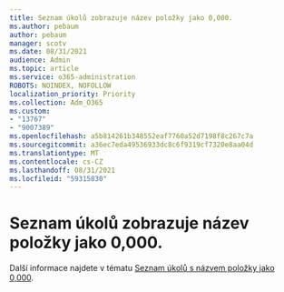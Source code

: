```yaml
---
title: Seznam úkolů zobrazuje název položky jako 0,000.
ms.author: pebaum
author: pebaum
manager: scotv
ms.date: 08/31/2021
audience: Admin
ms.topic: article
ms.service: o365-administration
ROBOTS: NOINDEX, NOFOLLOW
localization_priority: Priority
ms.collection: Adm_O365
ms.custom:
- "13767"
- "9007389"
ms.openlocfilehash: a5b814261b348552eaf7760a52d7198f8c267c7a
ms.sourcegitcommit: a36ec7eda49536933dc8c6f9319cf7320e8aa04d
ms.translationtype: MT
ms.contentlocale: cs-CZ
ms.lasthandoff: 08/31/2021
ms.locfileid: "59315830"
---
```

# <a name="task-list-shows-item-title-as-000"></a>Seznam úkolů zobrazuje název položky jako 0,000.

Další informace najdete v tématu [Seznam úkolů s názvem položky jako 0,000](https://docs.microsoft.com/sharepoint/troubleshoot/lists-and-libraries/task-list-shows-000).